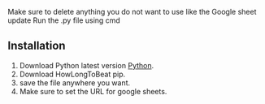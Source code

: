  Make sure to delete anything you do not want to use like the Google sheet update
 Run the .py file using cmd



 ## Installation ##
1. Download Python latest version [Python]([https://github.com/franMarz/TexTools-Blender/archive/refs/heads/master.zip](https://www.python.org/downloads/)).
2. Download HowLongToBeat pip.
3. save the file anywhere you want.
4. Make sure to set the URL for google sheets.

 
 
